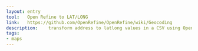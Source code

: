 ```yaml
---
layout: entry
tool:	Open Refine to LAT/LONG
link:	https://github.com/OpenRefine/OpenRefine/wiki/Geocoding
description:	transform address to latlong values in a CSV using Open Refine
tags:
- maps
---
```

